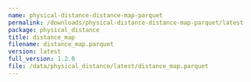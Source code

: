 ```yaml
---
name: physical-distance-distance-map-parquet
permalink: /downloads/physical-distance-distance-map-parquet/latest
package: physical_distance
title: distance_map
filename: distance_map.parquet
version: latest
full_version: 1.2.0
file: /data/physical_distance/latest/distance_map.parquet
---
```

